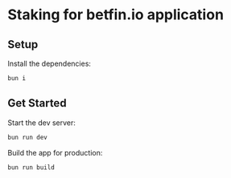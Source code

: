 # Staking for betfin.io application

## Setup

Install the dependencies:

```bash
bun i
```

## Get Started

Start the dev server:

```bash
bun run dev
```

Build the app for production:

```bash
bun run build
```